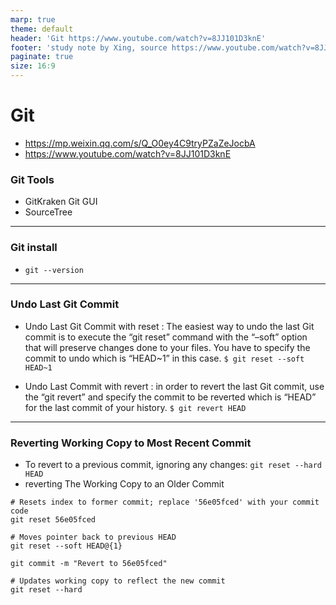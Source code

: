 ```yaml
---
marp: true
theme: default
header: 'Git https://www.youtube.com/watch?v=8JJ101D3knE'
footer: 'study note by Xing, source https://www.youtube.com/watch?v=8JJ101D3knE'
paginate: true
size: 16:9
---
```


# Git

- https://mp.weixin.qq.com/s/Q_O0ey4C9tryPZaZeJocbA
- https://www.youtube.com/watch?v=8JJ101D3knE

### Git Tools

- GitKraken Git GUI
- SourceTree

---

### Git install

- `git --version`

---

### Undo Last Git Commit

- Undo Last Git Commit with reset : The easiest way to undo the last Git commit is to execute the “git reset” command with the “–soft” option that will preserve changes done to your files. You have to specify the commit to undo which is “HEAD~1” in this case.
  `$ git reset --soft HEAD~1`

- Undo Last Commit with revert : in order to revert the last Git commit, use the “git revert” and specify the commit to be reverted which is “HEAD” for the last commit of your history.
  `$ git revert HEAD`

---

### Reverting Working Copy to Most Recent Commit

- To revert to a previous commit, ignoring any changes:
  `git reset --hard HEAD`
- reverting The Working Copy to an Older Commit

```
# Resets index to former commit; replace '56e05fced' with your commit code
git reset 56e05fced

# Moves pointer back to previous HEAD
git reset --soft HEAD@{1}

git commit -m "Revert to 56e05fced"

# Updates working copy to reflect the new commit
git reset --hard
```
